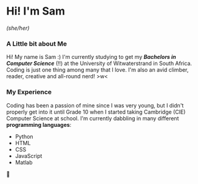 # Hi! I'm Sam 
*(she/her)*

### A Little bit about Me
Hi! My name is Sam  :) I'm currently studying to get my ***Bachelors in Computer Science*** (!!) at the University of Witwaterstrand in South Africa. Coding is just one thing among many that I love. I'm also an avid climber, reader, creative and all-round nerd! >w< 


### My Experience
Coding has been a passion of mine since I was very young, but I didn't properly get into it until Grade 10 when I started taking Cambridge (CIE) Computer Science at school. 
I'm currently dabbling in many different **programming languages**:
- Python
- HTML
- CSS
- JavaScript
- Matlab

🌱
<!--
**sam-goodwin0-0/sam-goodwin0-0** is a ✨ _special_ ✨ repository because its `README.md` (this file) appears on your GitHub profile.

Here are some ideas to get you started:

- 🔭 I’m currently working on ...
- 🌱 I’m currently learning ...
- 👯 I’m looking to collaborate on ...
- 🤔 I’m looking for help with ...
- 💬 Ask me about ...
- 📫 How to reach me: ...
- 😄 Pronouns: ...
- ⚡ Fun fact: ...
-->
